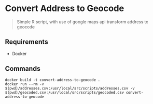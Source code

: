 # Convert Address to Geocode

> Simple R script, with use of google maps api transform address to geocode

## Requirements

* Docker

## Commands

```
docker build -t convert-address-to-geocode .
docker run --rm -v $(pwd)/addresses.csv:/usr/local/src/scripts/addresses.csv -v $(pwd)/geocoded.csv:/usr/local/src/scripts/geocoded.csv convert-address-to-geocode
```
